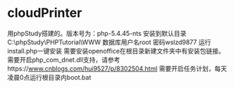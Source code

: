 # cloudPrinter
用phpStudy搭建的。版本号为：php-5.4.45-nts 安装到默认目录C:\phpStudy\PHPTutorial\WWW
数据库用户名root 密码wslzd9877 运行install.php一键安装
需要安装openoffice在根目录新建文件夹中有安装包链接。需要开启php_com_dnet.dll支持，请参考https://www.cnblogs.com/hui9527/p/8302504.html
需要开启任务计划，每天凌晨0点运行根目录内boot.bat
